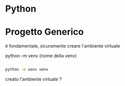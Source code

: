 # Python

# Progetto Generico

è fondamentale, sicuramente creare l'ambiente virtuale

python -m venv (nome della venv)


```bash

python -m venv venv

```

creato l'ambiente virtuale ?